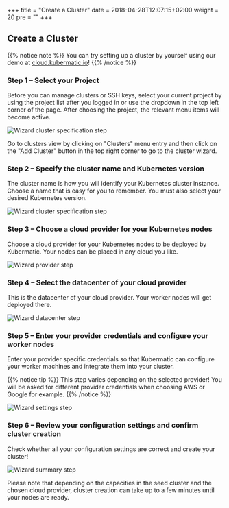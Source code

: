 +++
title = "Create a Cluster"
date = 2018-04-28T12:07:15+02:00
weight = 20
pre = "<b></b>"
+++

## Create a Cluster

{{% notice note %}}
You can try setting up a cluster by yourself using our demo at [cloud.kubermatic.io](https://cloud.kubermatic.io)!
{{% /notice %}}

### Step 1 – Select your Project

Before you can manage clusters or SSH keys, select your current project by using the project list after you logged in or use the dropdown in the top left corner of the page. After choosing the project, the relevant menu items will become active.

![Wizard cluster specification step](/img/getting_started/manage_projects/projects-list.png)

Go to clusters view by clicking on "Clusters" menu entry and then click on the "Add Cluster" button in the top right corner to go to the cluster wizard.

### Step 2 – Specify the cluster name and Kubernetes version

The cluster name is how you will identify your Kubernetes cluster instance. Choose a name that is easy for you to remember. You must also select your desired Kubernetes version.

![Wizard cluster specification step](/img/getting_started/create_cluster/wizard-spec.png)

### Step 3 – Choose a cloud provider for your Kubernetes nodes

Choose a cloud provider for your Kubernetes nodes to be deployed by Kubermatic. Your nodes can be placed in any cloud you like.

![Wizard provider step](/img/getting_started/create_cluster/wizard-provider.png)

### Step 4 – Select the datacenter of your cloud provider

This is the datacenter of your cloud provider. Your worker nodes will get deployed there.

![Wizard datacenter step](/img/getting_started/create_cluster/wizard-dc.png)

### Step 5 – Enter your provider credentials and configure your worker nodes

Enter your provider specific credentials so that Kubermatic can configure your worker machines and integrate them into your cluster.

{{% notice tip %}}
This step varies depending on the selected provider! You will be asked for different provider credentials when choosing AWS or Google for example.
{{% /notice %}}

![Wizard settings step](/img/getting_started/create_cluster/wizard-settings.png)

### Step 6 – Review your configuration settings and confirm cluster creation

Check whether all your configuration settings are correct and create your cluster!

![Wizard summary step](/img/getting_started/create_cluster/wizard-summary.png)

Please note that depending on the capacities in the seed cluster and the chosen cloud provider, cluster creation can take up to a few minutes until your nodes are ready.
